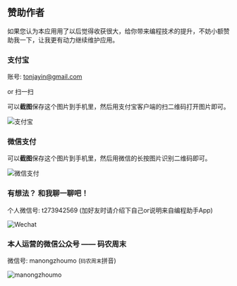 赞助作者
-------

如果您认为本应用用了以后觉得收获很大，给你带来编程技术的提升，不妨小额赞助我一下，让我更有动力继续维护应用。


### 支付宝

账号: tonjayin@gmail.com  

or 扫一扫

可以**截图**保存这个图片到手机里，然后用支付宝客户端的扫二维码打开图片即可。

![支付宝](__IMG__/about/zhifubao.jpg)

### 微信支付

可以**截图**保存这个图片到手机里，然后用微信的长按图片识别二维码即可。

![微信支付](__IMG__/about/wechat-zhifu.png)

### 有想法？ 和我聊一聊吧！

个人微信号: t273942569 
(加好友时请介绍下自己or说明来自编程助手App)

![Wechat](__IMG__/about/wechat_qrcode.png)

### 本人运营的微信公众号 —— 码农周末

微信号: manongzhoumo (`码农周末`拼音)

![manongzhoumo](__IMG__/about/wechat-manongzhoumo.jpg)

